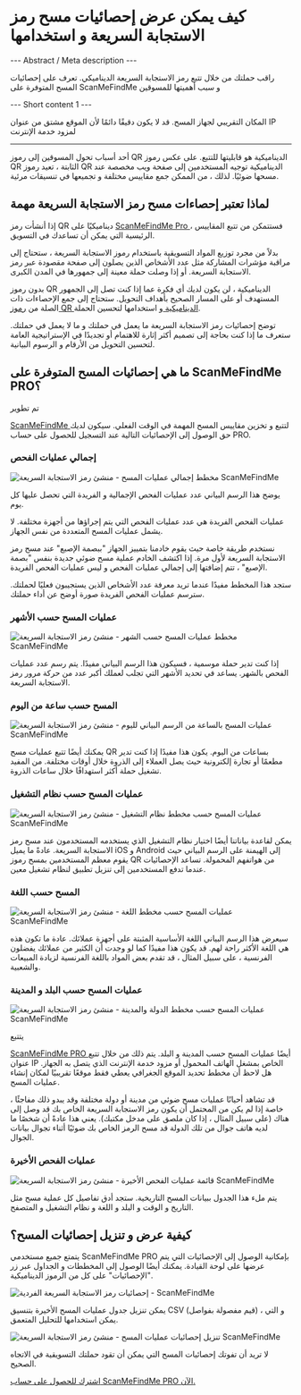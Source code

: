 <h1>كيف يمكن عرض إحصائيات مسح رمز الاستجابة السريعة و استخدامها</h1>

--- Abstract / Meta description ---

راقب حملتك من خلال تتبع رمز الاستجابة السريعة الديناميكي. تعرف على إحصائيات المسح المتوفرة على ScanMeFindMe و سبب أهميتها للمسوقين

--- Short content 1 ---

المكان التقريبي لجهاز المسح. قد لا يكون دقيقًا دائمًا لأن الموقع مشتق من عنوان IP لمزود خدمة الإنترنت

----------

<p> أحد أسباب تحول المسوقين إلى رموز QR الديناميكية هو قابليتها للتتبع. على عكس رموز QR الثابتة ، تعيد رموز QR الديناميكية توجيه المستخدمين إلى صفحة ويب مخصصة عند مسحها ضوئيًا. لذلك ، من الممكن جمع مقاييس مختلفة و تجميعها في تنسيقات مرئية. </p>

<h2> لماذا تعتبر إحصاءات مسح رمز الاستجابة السريعة مهمة </h2>

<p> إذا أنشأت رمز QR ديناميكيًا على <a href="#pro"> ScanMeFindMe Pro </a> ، فستتمكن من تتبع المقاييس الرئيسية التي يمكن أن تساعدك في التسويق. </p>

<p> بدلاً من مجرد توزيع المواد التسويقية باستخدام رموز الاستجابة السريعة ، ستحتاج إلى مراقبة مؤشرات المشاركة مثل عدد الأشخاص الذين يصلون إلى صفحة مقصودة عبر رمز الاستجابة السريعة. أو إذا وصلت حملة معينة إلى جمهورها في المدن الكبرى. </p>

<p> بدون رموز QR الديناميكية ، لن يكون لديك أي فكرة عما إذا كنت تصل إلى الجمهور المستهدف أو على المسار الصحيح بأهداف التحويل. ستحتاج إلى جمع الإحصاءات ذات الصلة من <a href="#about:product"> رموز QR الديناميكية </a> و استخدامها لتحسين الحملة. </p>

<p> توضح إحصائيات رمز الاستجابة السريعة ما يعمل في حملتك و ما لا يعمل في حملتك. ستعرف ما إذا كنت بحاجة إلى تصميم أكثر إثارة للاهتمام أو تجديدًا في الإستراتيجية العامة لتحسين التحويل من الأرقام و الرسوم البيانية. </p>

<h2> ما هي إحصائيات المسح المتوفرة على ScanMeFindMe PRO؟ </h2>

تم تطوير <p> <a href="#static:url"> ScanMeFindMe </a> لتتبع و تخزين مقاييس المسح المهمة في الوقت الفعلي. سيكون لديك حق الوصول إلى الإحصائيات التالية عند التسجيل للحصول على حساب PRO. </p>

<h3> إجمالي عمليات الفحص </h3>

<p class="imageholder">
    <img src="https://media.scanmefindme.com/blog/about_statistics/files/img 1 - total scans.png"
        alt="مخطط إجمالي عمليات المسح - منشئ رمز الاستجابة السريعة ScanMeFindMe">
</p>

<p> يوضح هذا الرسم البياني عدد عمليات الفحص الإجمالية و الفريدة التي تحصل عليها كل يوم. </p>

<p> عمليات الفحص الفريدة هي عدد عمليات الفحص التي يتم إجراؤها من أجهزة مختلفة. لا يشمل عمليات المسح المتعددة من نفس الجهاز. </p>

<p> نستخدم طريقة خاصة حيث يقوم خادمنا بتمييز الجهاز "ببصمة الإصبع" عند مسح رمز الاستجابة السريعة لأول مرة. إذا اكتشف الخادم عملية مسح ضوئي جديدة بنفس "بصمة الإصبع" ، تتم إضافتها إلى إجمالي عمليات الفحص و ليس عمليات الفحص الفريدة. </p>

<p> ستجد هذا المخطط مفيدًا عندما تريد معرفة عدد الأشخاص الذين يستجيبون فعليًا لحملتك. سترسم عمليات الفحص الفريدة صورة أوضح عن أداء حملتك. </p>

<h3> عمليات المسح حسب الأشهر </h3>

<p class="imageholder">
    <img src="https://media.scanmefindme.com/blog/about_statistics/files/img 2 - scans by month.png"
        alt="مخطط عمليات المسح حسب الشهر - منشئ رمز الاستجابة السريعة ScanMeFindMe">
</p>

<p> إذا كنت تدير حملة موسمية ، فسيكون هذا الرسم البياني مفيدًا. يتم رسم عدد عمليات الفحص بالشهر. يساعد في تحديد الأشهر التي تجلب لعملك أكبر عدد من حركة مرور رمز الاستجابة السريعة. </p>

<h3> المسح حسب ساعة من اليوم </h3>

<p class="imageholder">
    <img src="https://media.scanmefindme.com/blog/about_statistics/files/img 3 - scans by hour of the day.png"
        alt="عمليات المسح بالساعة من الرسم البياني لليوم - منشئ رمز الاستجابة السريعة ScanMeFindMe">
</p>

<p> يمكنك أيضًا تتبع عمليات مسح QR بساعات من اليوم. يكون هذا مفيدًا إذا كنت تدير مطعمًا أو تجارة إلكترونية حيث يصل العملاء إلى الذروة خلال أوقات مختلفة. من المفيد تشغيل حملة أكثر استهدافًا خلال ساعات الذروة. </p>

<h3> عمليات المسح حسب نظام التشغيل </h3>

<p class="imageholder">
    <img src="https://media.scanmefindme.com/blog/about_statistics/files/img 4 - scans by OS.png"
        alt="عمليات المسح حسب مخطط نظام التشغيل - منشئ رمز الاستجابة السريعة ScanMeFindMe">
</p>

<p> يمكن لقاعدة بياناتنا أيضًا اختيار نظام التشغيل الذي يستخدمه المستخدمون عند مسح رمز الاستجابة السريعة. عادةً ما يميل iOS و Android إلى الهيمنة على الرسم البياني حيث يقوم معظم المستخدمين بمسح رموز QR من هواتفهم المحمولة. تساعد الإحصائيات عندما تدفع المستخدمين إلى تنزيل تطبيق لنظام تشغيل معين. </p>

<h3> المسح حسب اللغة </h3>

<p class="imageholder">
    <img src="https://media.scanmefindme.com/blog/about_statistics/files/img 5 - scans by lang.png"
        alt="عمليات المسح حسب مخطط اللغة - منشئ رمز الاستجابة السريعة ScanMeFindMe">
</p>

<p> سيعرض هذا الرسم البياني اللغة الأساسية المثبتة على أجهزة عملائك. عادة ما تكون هذه هي اللغة الأكثر راحة لهم. قد يكون هذا مفيدًا كما لو وجدت أن الكثير من عملائك يفضلون الفرنسية ، على سبيل المثال ، قد تقدم بعض المواد باللغة الفرنسية لزيادة المبيعات والشعبية. </p>

<h3> عمليات المسح حسب البلد و المدينة </h3>

<p class="imageholder">
    <img src="https://media.scanmefindme.com/blog/about_statistics/files/img 6 - scans by country and city.png"
        alt="عمليات المسح حسب مخطط الدولة والمدينة - منشئ رمز الاستجابة السريعة ScanMeFindMe">
</p>

يتتبع <p> <a href="#pro"> ScanMeFindMe PRO </a> أيضًا عمليات المسح حسب المدينة و البلد. يتم ذلك من خلال تتبع عنوان IP الخاص بمشغل الهاتف المحمول أو مزود خدمة الإنترنت الذي يتصل به الجهاز. هل لاحظ أن مخطط تحديد الموقع الجغرافي يعطي فقط موقعًا تقريبيًا لمكان إنشاء عمليات المسح. </p>

<p> قد تشاهد أحيانًا عمليات مسح ضوئي من مدينة أو دولة مختلفة وقد يبدو ذلك مفاجئًا ، خاصة إذا لم يكن من المحتمل أن يكون رمز الاستجابة السريعة الخاص بك قد وصل إلى هناك (على سبيل المثال ، إذا كان ملصق على مدخل مكتبك). يعني هذا عادةً أن شخصًا ما لديه هاتف جوال من تلك الدولة قد مسح الرمز الخاص بك ضوئيًا أثناء تجوال بيانات الجوال. </p>

<h3> عمليات الفحص الأخيرة </h3>

<p class="imageholder">
    <img src="https://media.scanmefindme.com/blog/about_statistics/files/img 7 - last scans.png"
        alt="قائمة عمليات الفحص الأخيرة - منشئ رمز الاستجابة السريعة ScanMeFindMe">
</p>

<p> يتم ملء هذا الجدول ببيانات المسح التاريخية. ستجد أدق تفاصيل كل عملية مسح مثل التاريخ و الوقت و البلد و اللغة و نظام التشغيل و المتصفح. </p>

<h2> كيفية عرض و تنزيل إحصائيات المسح؟ </h2>

<p> يتمتع جميع مستخدمي ScanMeFindMe PRO بإمكانية الوصول إلى الإحصائيات التي يتم عرضها على لوحة القيادة. يمكنك أيضًا الوصول إلى المخططات و الجداول عبر زر "الإحصائيات" على كل من الرموز الديناميكية. </p>

<p class="imageholder">
    <img src="https://media.scanmefindme.com/blog/about_statistics/files/img 8 - dynamic codes-statistic.png"
        alt="إحصائيات رمز الاستجابة السريعة الفردية - ScanMeFindMe">
</p>

<p> يمكن تنزيل جدول عمليات المسح الأخيرة بتنسيق CSV (قيم مفصولة بفواصل) ، و التي يمكن استخدامها للتحليل المتعمق. </p>

<p class="imageholder">
    <img src="https://media.scanmefindme.com/blog/about_statistics/files/img 7 - last scans - download as CSV.png"
        alt="تنزيل إحصائيات عمليات المسح - منشئ رمز الاستجابة السريعة ScanMeFindMe">
</p>

<p> لا تريد أن تفوتك إحصائيات المسح التي يمكن أن تقود حملتك التسويقية في الاتجاه الصحيح. </p>

<p> <a href="#pro"> اشترك للحصول على حساب ScanMeFindMe PRO الآن. </a> </p>
